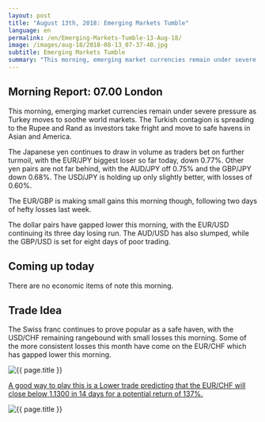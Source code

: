 ```yaml
---
layout: post
title: "August 13th, 2018: Emerging Markets Tumble"
language: en
permalink: /en/Emerging-Markets-Tumble-13-Aug-18/
image: /images/aug-18/2018-08-13_07-37-40.jpg
subtitle: Emerging Markets Tumble
summary: "This morning, emerging market currencies remain under severe pressure as Turkey moves to soothe world markets"
---
```

## Morning Report: 07.00 London

This morning, emerging market currencies remain under severe pressure as Turkey moves to soothe world markets. The Turkish contagion is spreading to the Rupee and Rand as investors take fright and move to safe havens in Asian and America. 

The Japanese yen continues to draw in volume as traders bet on further turmoil, with the EUR/JPY biggest loser so far today, down 0.77%. Other yen pairs are not far behind, with the AUD/JPY off 0.75% and the GBP/JPY down 0.68%. The USD/JPY is holding up only slightly better, with losses of 0.60%.

The EUR/GBP is making small gains this morning though, following two days of hefty losses last week. 

The dollar pairs have gapped lower this morning, with the EUR/USD continuing its three day losing run. The AUD/USD has also slumped, while the GBP/USD is set for eight days of poor trading. 

## Coming up today

There are no economic items of note this morning. 

## Trade Idea

The Swiss franc continues to prove popular as a safe haven, with the USD/CHF remaining rangebound with small losses this morning. Some of the more consistent losses this month have come on the EUR/CHF which has gapped lower this morning.

<img class="post-image" src="{{ site.url }}/images/aug-18/2018-08-13_07-37-40.jpg" alt="{{ page.title }}" title="{{ page.title }}">

<a href="%LINK%%?currency=GBP&market=forex&underlying=frxEURCHF&formname=higherlower&duration_units=d&duration_amount=14&expiry_type=duration&amount=10&amount_type=stake&barrier=1.1300" target="_blank" rel="noopener noreferrer nofollow">A good way to play this is a Lower trade predicting that the EUR/CHF will close below 1.1300 in 14 days for a potential return of 137%.</a>

<img class="post-image" src="{{ site.url }}/images/aug-18/2018-08-13_07-40-28.jpg" alt="{{ page.title }}" title="{{ page.title }}">